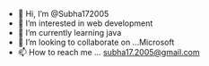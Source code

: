 - 👋 Hi, I’m @Subha172005
- 👀 I’m interested in web development 
- 🌱 I’m currently learning java 
- 💞️ I’m looking to collaborate on ...Microsoft 
- 📫 How to reach me ... subha17.2005@gmail.com
